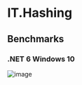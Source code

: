 # IT.Hashing

## Benchmarks

### .NET 6 Windows 10
![image](https://user-images.githubusercontent.com/1288091/209540854-81d381c8-9a7b-40d9-87f1-2c7d484c2c5f.png)
